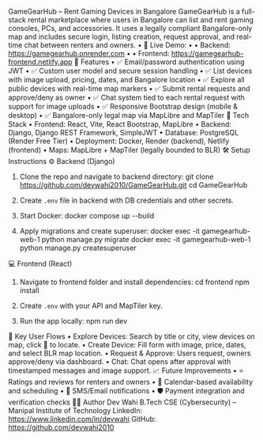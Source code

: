 GameGearHub – Rent Gaming Devices in Bangalore
GameGearHub is a full-stack rental marketplace where users in Bangalore can list and rent gaming consoles, PCs, and accessories. It uses a legally compliant Bangalore-only map and includes secure login, listing creation, request approval, and real-time chat between renters and owners.
• 🚀 Live Demo:
• • Backend: https://gamegearhub.onrender.com
• • Frontend: https://gamegearhub-frontend.netlify.app
📌 Features
• ✅ Email/password authentication using JWT
• ✅ Custom user model and secure session handling
• ✅ List devices with image upload, pricing, dates, and Bangalore location
• ✅ Explore all public devices with real-time map markers
• ✅ Submit rental requests and approve/deny as owner
• ✅ Chat system tied to each rental request with support for image uploads
• ✅ Responsive Bootstrap design (mobile & desktop)
• ✅ Bangalore-only legal map via MapLibre and MapTiler
🧰 Tech Stack
• Frontend: React, Vite, React Bootstrap, MapLibre
• Backend: Django, Django REST Framework, SimpleJWT
• Database: PostgreSQL (Render Free Tier)
• Deployment: Docker, Render (backend), Netlify (frontend)
• Maps: MapLibre + MapTiler (legally bounded to BLR)
🛠️ Setup Instructions
⚙️ Backend (Django)
1. Clone the repo and navigate to backend directory:
git clone https://github.com/devwahi2010/GameGearHub.git
cd GameGearHub

2. Create `.env` file in backend with DB credentials and other secrets.
3. Start Docker:
docker compose up --build

4. Apply migrations and create superuser:
docker exec -it gamegearhub-web-1 python manage.py migrate
docker exec -it gamegearhub-web-1 python manage.py createsuperuser

💻 Frontend (React)
1. Navigate to frontend folder and install dependencies:
cd frontend
npm install

2. Create `.env` with your API and MapTiler key.
3. Run the app locally:
npm run dev

🧪 Key User Flows
• Explore Devices: Search by title or city, view devices on map, click 📍 to locate.
• Create Device: Fill form with image, price, dates, and select BLR map location.
• Request & Approve: Users request, owners approve/deny via dashboard.
• Chat: Chat opens after approval with timestamped messages and image support.
📈 Future Improvements
• ⭐ Ratings and reviews for renters and owners
• 📅 Calendar-based availability and scheduling
• 📲 SMS/Email notifications
• 🛡️ Payment integration and verification checks
👨‍💻 Author
Dev Wahi
B.Tech CSE (Cybersecurity) – Manipal Institute of Technology
LinkedIn: https://www.linkedin.com/in/devwahi
GitHub: https://github.com/devwahi2010
